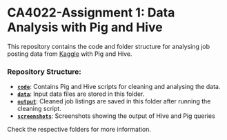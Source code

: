 # CA4022-Assignment 1: Data Analysis with Pig and Hive

This repository contains the code and folder structure for analysing job posting data from [Kaggle](https://www.kaggle.com/datasets/shivamb/real-or-fake-fake-jobposting-prediction) with Pig and Hive.

### Repository Structure:

- [**`code`**](./code): Contains Pig and Hive scripts for cleaning and analysing the data.
- [**`data`**](./data): Input data files are stored in this folder.
- [**`output`**](./output): Cleaned job listings are saved in this folder after running the cleaning script.
- [**`screenshots`**](./screenshots): Screenshots showing the output of Hive and Pig queries

Check the respective folders for more information.
